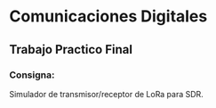 # Comunicaciones Digitales

## Trabajo Practico Final

### Consigna:

Simulador de transmisor/receptor de LoRa para SDR.
